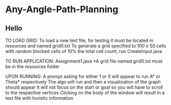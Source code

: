# Any-Angle-Path-Planning

Hello
----------------------------------------------------------------------------------------
TO LOAD GRID:
To load a new text file, for testing it must be located in resources and named grid0.txt
To generate a grid specified to 100 x 50 cells with random blocked cells of 10% the total cell count, run CreateInput.java

TO RUN APPLICATION:
Assignment1.java
*A grid file named grid0.txt must be in the resources folder

UPON RUNNING:
A prompt asking for either 1 or 0 will appear to run A* or Theta* respectively
The algo will run and then a visualization of the graph should appear
It will not focus on the start or goal so you will have to scroll to the respective vertices
Clicking on the body of the window will result in a text file with huristic information